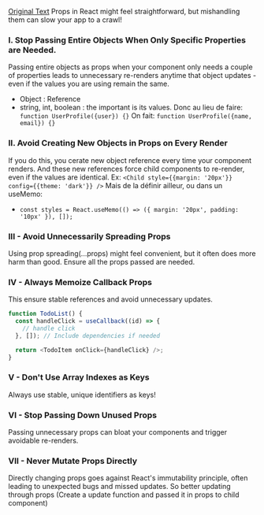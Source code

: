 [Original Text](https://dev.to/peboycodes/9-react-props-mistakes-that-are-hurting-your-apps-performance-3emc)
Props in React might feel straightforward, but mishandling them can slow your app to a crawl!

### I. Stop Passing Entire Objects When Only Specific Properties are Needed.
Passing entire objects as props when your component only needs a couple of properties leads to unnecessary re-renders anytime that object updates - even if the values you are using remain the same.
* Object : Reference
* string, int, boolean : the important is its values.
Donc au lieu de faire: ``function UserProfile({user}) {}``
On fait: ``function UserProfile({name, email}) {}``

### II. Avoid Creating New Objects in Props on Every Render
If you do this, you cerate new object reference every time your component renders.
And these new references force child components to re-render, even if the values are identical.
Ex: ``<Child style={{margin: '20px'}} config={{theme: 'dark'}} />``
Mais de la définir ailleur, ou dans un useMemo:
* ``const styles = React.useMemo(() => ({ margin: '20px', padding: '10px' }), []);``

### III - Avoid Unnecessarily Spreading Props
Using prop spreading(...props) might feel convenient, but it often does more harm than good.
Ensure all the props passed are needed.

### IV - Always Memoize Callback Props
This ensure stable references and avoid unnecessary updates.
````js
function TodoList() {
  const handleClick = useCallback((id) => {
    // handle click
  }, []); // Include dependencies if needed

  return <TodoItem onClick={handleClick} />;
}
````

### V - Don't Use Array Indexes as Keys
Always use stable, unique identifiers as keys!

### VI - Stop Passing Down Unused Props
Passing unnecessary props can bloat your components and trigger avoidable re-renders.

### VII - Never Mutate Props Directly
Directly changing props goes against React's immutability principle, often leading to unexpected bugs and missed updates.
So better updating through props (Create a update function and passed it in props to child component)

